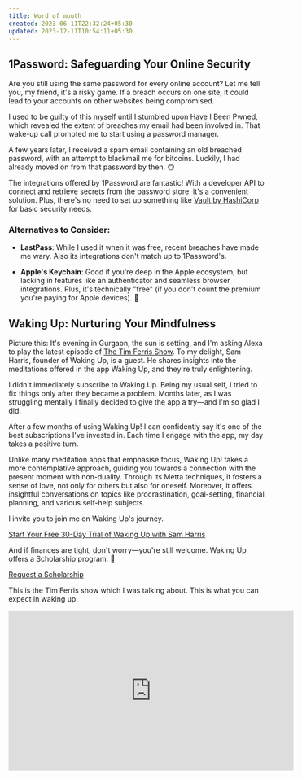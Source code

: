 ```yaml
---
title: Word of mouth
created: 2023-06-11T22:32:24+05:30
updated: 2023-12-11T10:54:11+05:30
---
```

## 1Password: Safeguarding Your Online Security

Are you still using the same password for every online account? Let me tell you, my friend, it's a risky game. If a breach occurs on one site, it could lead to your accounts on other websites being compromised.

I used to be guilty of this myself until I stumbled upon [Have I Been Pwned](https://haveibeenpwned.com/), which revealed the extent of breaches my email had been involved in. That wake-up call prompted me to start using a password manager.

A few years later, I received a spam email containing an old breached password, with an attempt to blackmail me for bitcoins. Luckily, I had already moved on from that password by then. 🙃

The integrations offered by 1Password are fantastic! With a developer API to connect and retrieve secrets from the password store, it's a convenient solution. Plus, there's no need to set up something like [Vault by HashiCorp](https://www.vaultproject.io/) for basic security needs.

### Alternatives to Consider:

- **LastPass**: While I used it when it was free, recent breaches have made me wary. Also its integrations don't match up to 1Password's.

- **Apple's Keychain**: Good if you're deep in the Apple ecosystem, but lacking in features like an authenticator and seamless browser integrations. Plus, it's technically "free" (if you don't count the premium you're paying for Apple devices). 🤫


## Waking Up: Nurturing Your Mindfulness

Picture this: It's evening in Gurgaon, the sun is setting, and I'm asking Alexa to play the latest episode of [The Tim Ferris Show](https://chatgpt.com/c/a7230c55-d57b-4cd6-9801-92ce1f036b3a). To my delight, Sam Harris, founder of Waking Up, is a guest. He shares insights into the meditations offered in the app Waking Up, and they're truly enlightening.

I didn't immediately subscribe to Waking Up. Being my usual self, I tried to fix things only after they became a problem. Months later, as I was struggling mentally I finally decided to give the app a try—and I'm so glad I did.

After a few months of using Waking Up! I can confidently say it's one of the best subscriptions I've invested in. Each time I engage with the app, my day takes a positive turn.

Unlike many meditation apps that emphasise focus, Waking Up! takes a more contemplative approach, guiding you towards a connection with the present moment with non-duality. Through its Metta techniques, it fosters a sense of love, not only for others but also for oneself. Moreover, it offers insightful conversations on topics like procrastination, goal-setting, financial planning, and various self-help subjects.


I invite you to join me on Waking Up's journey.

[Start Your Free 30-Day Trial of Waking Up with Sam Harris](https://dynamic.wakingup.com/shareOpenAccess/SC07A7834)

And if finances are tight, don't worry—you're still welcome. Waking Up offers a Scholarship program. 💞

[Request a Scholarship](https://app.wakingup.com/scholarship)

This is the Tim Ferris show which I was talking about. This is what you can expect in waking up.

<iframe width="560" height="315" src="https://www.youtube.com/embed/hNcZ-qiy6yc?start=610" title="YouTube video player" frameborder="0" allow="accelerometer; autoplay; clipboard-write; encrypted-media; gyroscope; picture-in-picture; web-share" allowfullscreen></iframe>
